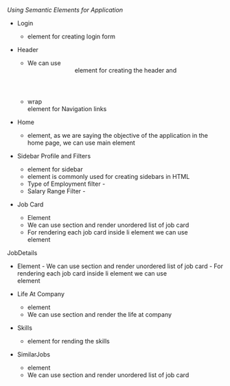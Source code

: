 _Using Semantic Elements for Application_

- Login

  - <form> element for creating login form

- Header

  - We can use <header> element for creating the header and
  - wrap <nav> element for Navigation links

- Home

  - <main> element, as we are saying the objective of the application in the home page, we can use main element

- Sidebar Profile and Filters

  - <aside> element for sidebar
  - <aside> element is commonly used for creating sidebars in HTML
  - Type of Employment filter - <section>
  - Salary Range Filter - <section>

- Job Card
  - <section> Element
  - We can use section and render unordered list of job card
  - For rendering each job card inside li element we can use <article> element

JobDetails

- <section> Element
  - We can use section and render unordered list of job card
  - For rendering each job card inside li element we can use <article> element
- Life At Company
  - <section> element
  - We can use section and render the life at company
- Skills

  - <section> element for rending the skills

- SimilarJobs
  - <section> element
  - We can use section and render unordered list of job card
